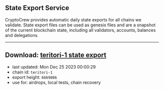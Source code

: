 ## State Export Service
CryptoCrew provides automatic daily state exports for all chains we validate. State export files can be used as genesis files and are a snapshot of the current blockchain state, including all validators, accounts, balances and delegations.

---
**Download: [teritori-1 state export](https://dl.ccvalidators.com/SERVICE/teritori/teritori-1_export_6669086.json)**
---

- last updated: Mon Dec 25 2023 00:00:29
- chain id: `teritori-1`
- export height: `6669086`
- use for: airdrops, local tests, chain recovery
